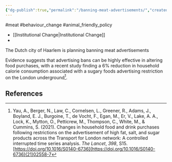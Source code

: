 ```yaml
---
{"dg-publish":true,"permalink":"/banning-meat-advertisements/","created":"2024-03-21T15:32:12.000+00:00","updated":"2025-10-10T23:50:27.347+01:00"}
---
```


#meat #behaviour_change #animal_friendly_policy

- [[Institutional Change\|Institutional Change]]
- 

The Dutch city of Haarlem is planning banning meat advertisements

Evidence suggests that advertising bans can be highly effective in altering food purchases, with a recent study finding a 6% reduction in household calorie consumption associated with a sugary foods advertising restriction on the London underground[^1].

## References
[^1]: Yau, A., Berger, N., Law, C., Cornelsen, L., Greener, R., Adams, J., Boyland, E. J., Burgoine, T., de Vocht, F., Egan, M., Er, V., Lake, A. A., Lock, K., Mytton, O., Petticrew, M., Thompson, C., White, M., & Cummins, S. (2021). Changes in household food and drink purchases following restrictions on the advertisement of high fat, salt, and sugar products across the Transport for London network: A controlled interrupted time series analysis. _The Lancet_, _398_, S15. [https://doi.org/10.1016/S0140-6736](https://doi.org/10.1016/S0140-6736)(21)02558-7